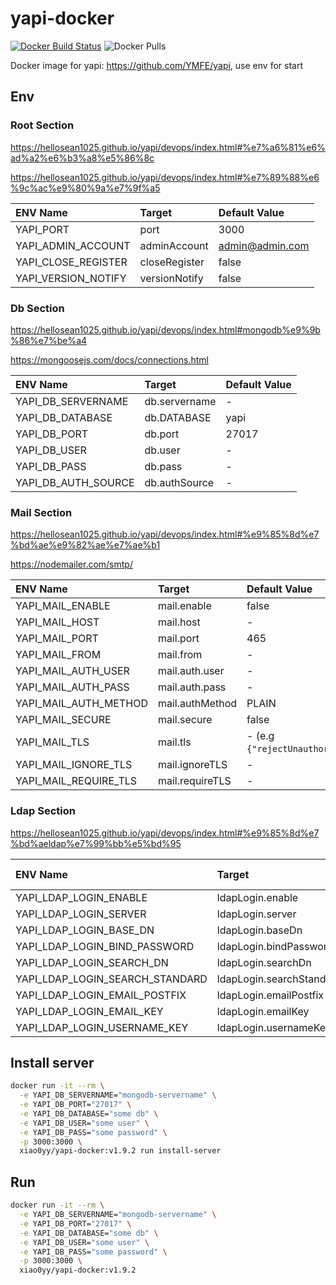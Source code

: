 # yapi-docker

[![Docker Build Status](https://img.shields.io/docker/build/xiao0yy/yapi-docker.svg)](https://hub.docker.com/r/xiao0yy/yapi-docker)
![Docker Pulls](https://img.shields.io/docker/pulls/xiao0yy/yapi-docker)

Docker image for yapi: <https://github.com/YMFE/yapi>, use env for start

## Env

### Root Section

<https://hellosean1025.github.io/yapi/devops/index.html#%e7%a6%81%e6%ad%a2%e6%b3%a8%e5%86%8c>

<https://hellosean1025.github.io/yapi/devops/index.html#%e7%89%88%e6%9c%ac%e9%80%9a%e7%9f%a5>

| ENV Name | Target | Default Value |
| :-- | :-- | :-- |
| YAPI_PORT | port | 3000 |
| YAPI_ADMIN_ACCOUNT | adminAccount | admin@admin.com |
| YAPI_CLOSE_REGISTER | closeRegister | false |
| YAPI_VERSION_NOTIFY | versionNotify | false |

### Db Section

<https://hellosean1025.github.io/yapi/devops/index.html#mongodb%e9%9b%86%e7%be%a4>

<https://mongoosejs.com/docs/connections.html>

| ENV Name | Target | Default Value |
| :-- | :-- | :-- |
| YAPI_DB_SERVERNAME | db.servername | - |
| YAPI_DB_DATABASE | db.DATABASE | yapi |
| YAPI_DB_PORT | db.port | 27017 |
| YAPI_DB_USER | db.user | - |
| YAPI_DB_PASS | db.pass | - |
| YAPI_DB_AUTH_SOURCE | db.authSource | - |

### Mail Section

<https://hellosean1025.github.io/yapi/devops/index.html#%e9%85%8d%e7%bd%ae%e9%82%ae%e7%ae%b1>

<https://nodemailer.com/smtp/>

| ENV Name | Target | Default Value |
| :-- | :-- | :-- |
| YAPI_MAIL_ENABLE | mail.enable | false |
| YAPI_MAIL_HOST | mail.host | - |
| YAPI_MAIL_PORT | mail.port | 465 |
| YAPI_MAIL_FROM | mail.from | - |
| YAPI_MAIL_AUTH_USER | mail.auth.user | - |
| YAPI_MAIL_AUTH_PASS | mail.auth.pass | - |
| YAPI_MAIL_AUTH_METHOD | mail.authMethod | PLAIN |
| YAPI_MAIL_SECURE | mail.secure | false |
| YAPI_MAIL_TLS | mail.tls | - (e.g `{"rejectUnauthorized":true}`) |
| YAPI_MAIL_IGNORE_TLS | mail.ignoreTLS | - |
| YAPI_MAIL_REQUIRE_TLS | mail.requireTLS | - |

### Ldap Section

<https://hellosean1025.github.io/yapi/devops/index.html#%e9%85%8d%e7%bd%aeldap%e7%99%bb%e5%bd%95>

| ENV Name | Target | Default Value |
| :-- | :-- | :-- |
| YAPI_LDAP_LOGIN_ENABLE | ldapLogin.enable | false |
| YAPI_LDAP_LOGIN_SERVER | ldapLogin.server | - |
| YAPI_LDAP_LOGIN_BASE_DN | ldapLogin.baseDn | - |
| YAPI_LDAP_LOGIN_BIND_PASSWORD | ldapLogin.bindPassword | - |
| YAPI_LDAP_LOGIN_SEARCH_DN | ldapLogin.searchDn | - |
| YAPI_LDAP_LOGIN_SEARCH_STANDARD | ldapLogin.searchStandard | - |
| YAPI_LDAP_LOGIN_EMAIL_POSTFIX | ldapLogin.emailPostfix | - |
| YAPI_LDAP_LOGIN_EMAIL_KEY | ldapLogin.emailKey | - |
| YAPI_LDAP_LOGIN_USERNAME_KEY | ldapLogin.usernameKey | - |

## Install server

```sh
docker run -it --rm \
  -e YAPI_DB_SERVERNAME="mongodb-servername" \
  -e YAPI_DB_PORT="27017" \
  -e YAPI_DB_DATABASE="some db" \
  -e YAPI_DB_USER="some user" \
  -e YAPI_DB_PASS="some password" \
  -p 3000:3000 \
  xiao0yy/yapi-docker:v1.9.2 run install-server
```

## Run

```sh
docker run -it --rm \
  -e YAPI_DB_SERVERNAME="mongodb-servername" \
  -e YAPI_DB_PORT="27017" \
  -e YAPI_DB_DATABASE="some db" \
  -e YAPI_DB_USER="some user" \
  -e YAPI_DB_PASS="some password" \
  -p 3000:3000 \
  xiao0yy/yapi-docker:v1.9.2
```
